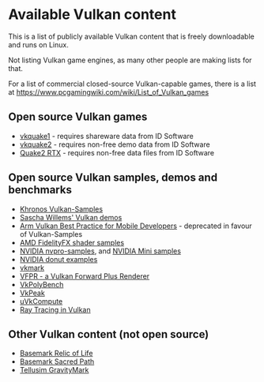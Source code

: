 Available Vulkan content
========================

This is a list of publicly available Vulkan content that is freely downloadable and runs on Linux.

Not listing Vulkan game engines, as many other people are making lists for that.

For a list of commercial closed-source Vulkan-capable games, there is a list at https://www.pcgamingwiki.com/wiki/List_of_Vulkan_games

Open source Vulkan games
------------------------

* [vkquake1](https://github.com/Novum/vkQuake) - requires shareware data from ID Software
* [vkquake2](https://github.com/kondrak/vkQuake2) - requires non-free demo data from ID Software
* [Quake2 RTX](https://github.com/NVIDIA/Q2RTX) - requires non-free data files from ID Software

Open source Vulkan samples, demos and benchmarks
------------------------------------------------

* [Khronos Vulkan-Samples](https://github.com/khronosGroup/Vulkan-samples)
* [Sascha Willems' Vulkan demos](https://github.com/SaschaWillems/Vulkan)
* [Arm Vulkan Best Practice for Mobile Developers](https://github.com/ARM-software/vulkan_best_practice_for_mobile_developers) - deprecated in favour of Vulkan-Samples
* [AMD FidelityFX shader samples](https://github.com/GPUOpen-Effects/FidelityFX)
* [NVIDIA nvpro-samples](https://github.com/nvpro-samples/build_all), and [NVIDIA Mini samples](https://github.com/nvpro-samples/vk_mini_samples)
* [NVIDIA donut examples](https://github.com/NVIDIAGameWorks/donut_examples)
* [vkmark](https://github.com/vkmark/vkmark)
* [VFPR - a Vulkan Forward Plus Renderer](https://github.com/WindyDarian/Vulkan-Forward-Plus-Renderer)
* [VkPolyBench](https://github.com/ElsevierSoftwareX/SOFTX_2020_86)
* [VkPeak](https://github.com/nihui/vkpeak)
* [uVkCompute](https://github.com/google/uVkCompute)
* [Ray Tracing in Vulkan](https://github.com/GPSnoopy/RayTracingInVulkan)

Other Vulkan content (not open source)
--------------------------------------

* [Basemark Relic of Life](https://www.gpuscore.com/benchmarks/gpuscore/relic-of-life/)
* [Basemark Sacred Path](https://www.gpuscore.com/benchmarks/gpuscore/sacred-path)
* [Tellusim GravityMark](https://gravitymark.tellusim.com/)
